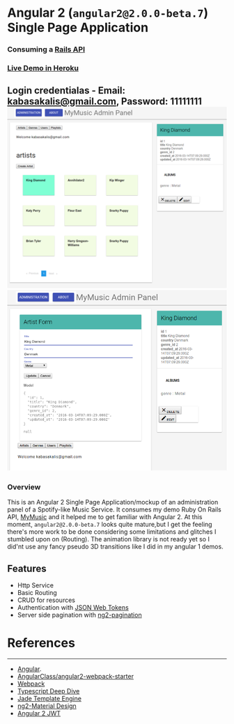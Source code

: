 # Angular 2 (`angular2@2.0.0-beta.7`) Single Page Application
### Consuming a [Rails API](https://github.com/drumaddict/mymusic-rails-api)
### [Live Demo in Heroku](https://mymusic-api.herokuapp.com/spa)
Login credentialas - Email: kabasakalis@gmail.com, Password: 11111111
![My music](https://github.com/drumaddict/ng2-mymusic/blob/master/screenshot_1.png)
![My music](https://github.com/drumaddict/ng2-mymusic/blob/master/screenshot_2.png)
----


### Overview
This is an Angular 2 Single Page Application/mockup of an administration panel of a Spotify-like Music Service.
It consumes my demo Ruby On Rails API, [MyMusic](https://github.com/drumaddict/mymusic-rails-api) and it helped me to get familiar with Angular 2.
At this moment, `angular2@2.0.0-beta.7` looks quite mature,but I get the feeling there's more work to be done considering
some limitations and glitches  I stumbled upon on (Routing). The animation library is not ready yet so I did'nt use any fancy pseudo 3D transitions like I did in my angular 1 demos.


## Features
* Http Service
* Basic Routing
* CRUD for resources
* Authentication with [JSON Web Tokens](https://jwt.io/)
* Server side pagination with [ng2-pagination](http://michaelbromley.github.io/ng2-pagination/)

# References
----
 * [Angular](https://angular.io/).
 * [AngularClass/angular2-webpack-starter](https://github.com/AngularClass/angular2-webpack-starter)
 * [Webpack](https://webpack.github.io/)
 * [Typescript Deep Dive](https://basarat.gitbooks.io/typescript/content/docs/getting-started.html)
 * [Jade Template Engine](http://jade-lang.com/)
 * [ng2-Material Design](https://justindujardin.github.io/ng2-material/)
 * [Angular 2 JWT](https://github.com/auth0/angular2-jwt)



